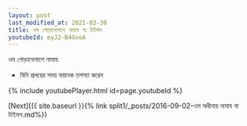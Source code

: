 ```yaml
---
layout: post
last_modified_at: 2021-03-30
title: ওম গোড়াথেপাশে নামায গা টাইমস
youtubeId: eyJ2-B4GvoA
---
```

 
 
 ওম গোড়াথেপাশে নামায  
 
 -  যিনি প্রলয়ের সময় ভয়ানক তপস্যা করেন 
 
  
 
  
 
 
 
 
 
 


{% include youtubePlayer.html id=page.youtubeId %}
 
[Next]({{ site.baseurl }}{% link  split1/_posts/2016-09-02-ওম অধীনায় নামায গা টাইমস.md%})
 
